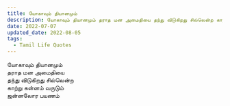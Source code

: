 ```yaml
---
title: யோகாவும் தியானமும்
description: யோகாவும் தியானமும் தராத மன அமைதியை தந்து விடுகிறது சில்லென்ற காற்று கன்னம் வருடும் ஜன்னலோர பயணம்.
date: 2022-07-07
updated_date: 2022-08-05
tags:
  - Tamil Life Quotes
---
```


யோகாவும் தியானமும்  
தராத மன அமைதியை  
தந்து விடுகிறது சில்லென்ற  
காற்று கன்னம் வருடும்  
ஜன்னலோர பயணம்

